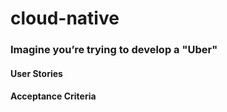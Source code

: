 # cloud-native

### Imagine you’re trying to develop a "Uber"

#### User Stories

#### Acceptance Criteria
